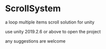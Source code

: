 # ScrollSystem
a loop multiple items scroll solution for unity

use unity 2019.2.6 or above to open the project

any suggestions are welcome